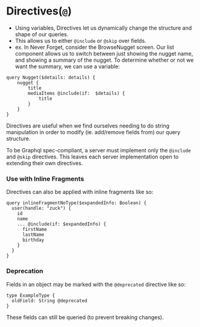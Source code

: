 
# Directives(`@`)
- Using variables, Directives let us dynamically change the structure and shape of our queries.
- This allows us to either `@include` or `@skip` over fields.
- ex. In Never Forget, consider the BrowseNugget screen. Our list component allows us to switch between just showing the nugget name, and showing a summary of the nugget. To determine whether or not we want the summary, we can use a variable:
```
query Nugget($details: details) {
	nugget {
		title
		mediaItems @include(if:  $details) {
			title
		}
	}
}
```
Directives are useful when we find ourselves needing to do string manipulation in order to modify (ie. add/remove fields from) our query structure.

To be Graphql spec-compliant, a server must implement only the `@include` and `@skip` directives. This leaves each server implementation open to extending their own directives.

### Use with Inline Fragments
Directives can also be applied with inline fragments like so:
```
query inlineFragmentNoType($expandedInfo: Boolean) {
  user(handle: "zuck") {
    id
    name
    ... @include(if: $expandedInfo) {
      firstName
      lastName
      birthday
    }
  }
}
```

### Deprecation
Fields in an object may be marked with the `@deprecated` directive like so:
```
type ExampleType {
  oldField: String @deprecated
}
```

These fields can still be queried (to prevent breaking changes).
